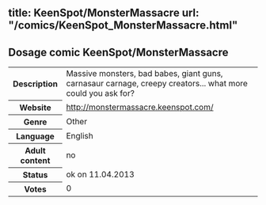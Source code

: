 title: KeenSpot/MonsterMassacre
url: "/comics/KeenSpot_MonsterMassacre.html"
---
Dosage comic KeenSpot/MonsterMassacre
-----------------------------------------

<table class="comicinfo">
<tr>
<th>Description</th><td>Massive monsters, bad babes, giant guns, carnasaur carnage, creepy creators... what more could you ask for?</td>
</tr>
<tr>
<th>Website</th><td><a href="http://monstermassacre.keenspot.com/">http://monstermassacre.keenspot.com/</a></td>
</tr>
<tr>
<th>Genre</th><td>Other</td>
</tr>
<tr>
<th>Language</th><td>English</td>
</tr>
<tr>
<th>Adult content</th><td>no</td>
</tr>
<tr>
<th>Status</th><td>ok on 11.04.2013</td>
</tr>
<tr>
<th>Votes</th><td>0</div></td>
</tr>
</table>
